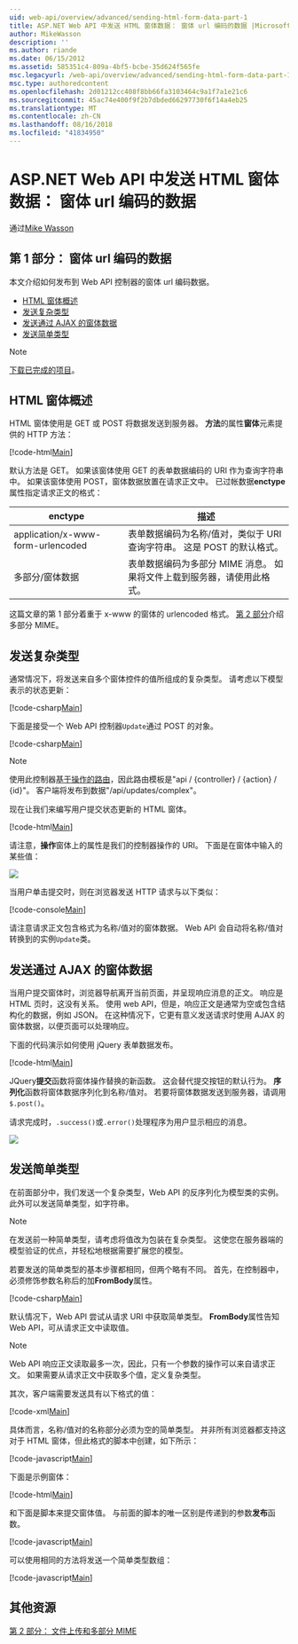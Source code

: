 ```yaml
---
uid: web-api/overview/advanced/sending-html-form-data-part-1
title: ASP.NET Web API 中发送 HTML 窗体数据： 窗体 url 编码的数据 |Microsoft Docs
author: MikeWasson
description: ''
ms.author: riande
ms.date: 06/15/2012
ms.assetid: 585351c4-809a-4bf5-bcbe-35d624f565fe
msc.legacyurl: /web-api/overview/advanced/sending-html-form-data-part-1
msc.type: authoredcontent
ms.openlocfilehash: 2d01212cc408f8bb66fa3103464c9a1f7a1e21c6
ms.sourcegitcommit: 45ac74e400f9f2b7dbded66297730f6f14a4eb25
ms.translationtype: MT
ms.contentlocale: zh-CN
ms.lasthandoff: 08/16/2018
ms.locfileid: "41834950"
---
```

<a name="sending-html-form-data-in-aspnet-web-api-form-urlencoded-data"></a>ASP.NET Web API 中发送 HTML 窗体数据： 窗体 url 编码的数据
====================
通过[Mike Wasson](https://github.com/MikeWasson)

## <a name="part-1-form-urlencoded-data"></a>第 1 部分： 窗体 url 编码的数据

本文介绍如何发布到 Web API 控制器的窗体 url 编码数据。

- [HTML 窗体概述](#overview_of_html_forms)
- [发送复杂类型](#sending_complex_types)
- [发送通过 AJAX 的窗体数据](#sending_form_data_via_ajax)
- [发送简单类型](#sending_simple_types)

> [!NOTE]
> [下载已完成的项目](https://code.msdn.microsoft.com/ASPNET-Web-API-Sending-a6f9d007)。


<a id="overview_of_html_forms"></a>
## <a name="overview-of-html-forms"></a>HTML 窗体概述

HTML 窗体使用是 GET 或 POST 将数据发送到服务器。 **方法**的属性**窗体**元素提供的 HTTP 方法：

[!code-html[Main](sending-html-form-data-part-1/samples/sample1.html)]

默认方法是 GET。 如果该窗体使用 GET 的表单数据编码的 URI 作为查询字符串中。 如果该窗体使用 POST，窗体数据放置在请求正文中。 已过帐数据**enctype**属性指定请求正文的格式：

| enctype | 描述 |
| --- | --- |
| application/x-www-form-urlencoded | 表单数据编码为名称/值对，类似于 URI 查询字符串。 这是 POST 的默认格式。 |
| 多部分/窗体数据 | 表单数据编码为多部分 MIME 消息。 如果将文件上载到服务器，请使用此格式。 |

这篇文章的第 1 部分着重于 x-www 的窗体的 urlencoded 格式。 [第 2 部分](sending-html-form-data-part-2.md)介绍多部分 MIME。

<a id="sending_complex_types"></a>
## <a name="sending-complex-types"></a>发送复杂类型

通常情况下，将发送来自多个窗体控件的值所组成的复杂类型。 请考虑以下模型表示的状态更新：

[!code-csharp[Main](sending-html-form-data-part-1/samples/sample2.cs)]

下面是接受一个 Web API 控制器`Update`通过 POST 的对象。

[!code-csharp[Main](sending-html-form-data-part-1/samples/sample3.cs)]

> [!NOTE]
> 使用此控制器[基于操作的路由](../web-api-routing-and-actions/routing-in-aspnet-web-api.md#routing_by_action_name)，因此路由模板是&quot;api / {controller} / {action} / {id}&quot;。 客户端将发布到数据&quot;/api/updates/complex&quot;。


现在让我们来编写用户提交状态更新的 HTML 窗体。

[!code-html[Main](sending-html-form-data-part-1/samples/sample4.html)]

请注意，**操作**窗体上的属性是我们的控制器操作的 URI。 下面是在窗体中输入的某些值：

![](sending-html-form-data-part-1/_static/image1.png)

当用户单击提交时，则在浏览器发送 HTTP 请求与以下类似：

[!code-console[Main](sending-html-form-data-part-1/samples/sample5.cmd)]

请注意请求正文包含格式为名称/值对的窗体数据。 Web API 会自动将名称/值对转换到的实例`Update`类。

<a id="sending_form_data_via_ajax"></a>
## <a name="sending-form-data-via-ajax"></a>发送通过 AJAX 的窗体数据

当用户提交窗体时，浏览器导航离开当前页面，并呈现响应消息的正文。 响应是 HTML 页时，这没有关系。 使用 web API，但是，响应正文是通常为空或包含结构化的数据，例如 JSON。 在这种情况下，它更有意义发送请求时使用 AJAX 的窗体数据，以便页面可以处理响应。

下面的代码演示如何使用 jQuery 表单数据发布。

[!code-html[Main](sending-html-form-data-part-1/samples/sample6.html)]

JQuery**提交**函数将窗体操作替换的新函数。 这会替代提交按钮的默认行为。 **序列化**函数将窗体数据序列化到名称/值对。 若要将窗体数据发送到服务器，请调用`$.post()`。

请求完成时，`.success()`或`.error()`处理程序为用户显示相应的消息。

![](sending-html-form-data-part-1/_static/image2.png)

<a id="sending_simple_types"></a>
## <a name="sending-simple-types"></a>发送简单类型

在前面部分中，我们发送一个复杂类型，Web API 的反序列化为模型类的实例。 此外可以发送简单类型，如字符串。

> [!NOTE]
> 在发送前一种简单类型，请考虑将值改为包装在复杂类型。 这使您在服务器端的模型验证的优点，并轻松地根据需要扩展您的模型。


若要发送的简单类型的基本步骤都相同，但两个略有不同。 首先，在控制器中，必须修饰参数名称后的加**FromBody**属性。

[!code-csharp[Main](sending-html-form-data-part-1/samples/sample7.cs?highlight=3)]

默认情况下，Web API 尝试从请求 URI 中获取简单类型。 **FromBody**属性告知 Web API，可从请求正文中读取值。

> [!NOTE]
> Web API 响应正文读取最多一次，因此，只有一个参数的操作可以来自请求正文。 如果需要从请求正文中获取多个值，定义复杂类型。


其次，客户端需要发送具有以下格式的值：

[!code-xml[Main](sending-html-form-data-part-1/samples/sample8.xml)]

具体而言，名称/值对的名称部分必须为空的简单类型。 并非所有浏览器都支持这对于 HTML 窗体，但此格式的脚本中创建，如下所示：

[!code-javascript[Main](sending-html-form-data-part-1/samples/sample9.js)]

下面是示例窗体：

[!code-html[Main](sending-html-form-data-part-1/samples/sample10.html)]

和下面是脚本来提交窗体值。 与前面的脚本的唯一区别是传递到的参数**发布**函数。

[!code-javascript[Main](sending-html-form-data-part-1/samples/sample11.js?highlight=2)]

可以使用相同的方法将发送一个简单类型数组：

[!code-javascript[Main](sending-html-form-data-part-1/samples/sample12.js)]

## <a name="additional-resources"></a>其他资源

[第 2 部分： 文件上传和多部分 MIME](sending-html-form-data-part-2.md)
